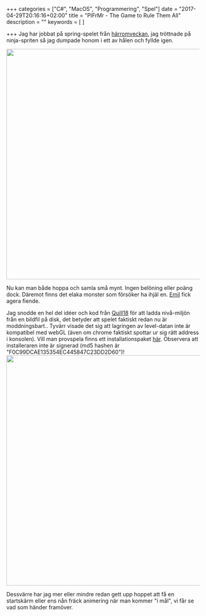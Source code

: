 +++
categories = ["C#", "MacOS", "Programmering", "Spel"]
date = "2017-04-29T20:16:16+02:00"
title = "PlFrMr - The Game to Rule Them All"
description = ""
keywords = [
]

+++
Jag har jobbat på spring-spelet från [härromveckan](/blog/2017/03/12/runnergame/), jag tröttnade på ninja-spriten så jag dumpade honom i ett av hålen och fyllde igen.

<!--more-->
<img src="/images/PlFrMr/PlFrMr1.png" width=600px>

Nu kan man både hoppa och samla små mynt. Ingen belöning eller poäng dock. Däremot finns det elaka monster som försöker ha ihjäl en.  [Emil](http://www.twitch.tv/) fick agera fiende.

Jag snodde en hel del idéer och kod från [Quill18](https://www.twitch.tv/quill18/) för att ladda nivå-miljön från en bildfil på disk, det betyder att spelet faktiskt redan nu är moddningsbart.. Tyvärr visade det sig att lagringen av level-datan inte är kompatibel med webGL  (även om chrome faktiskt spottar ur sig rätt address i konsolen). Vill man provspela finns ett installationspaket [här](/post/PlFrMr/pLtFrMr.pkg). Observera att installeraren inte är signerad (md5 hashen är "F0C99DCAE135354EC445847C23DD2D60")!
<img src="/images/PlFrMr/PlFrMr2.png" width=600px>

Dessvärre har jag mer eller mindre redan gett upp hoppet att få en startskärm eller ens nån fräck animering när man kommer "i mål", vi får se vad som händer framöver.
